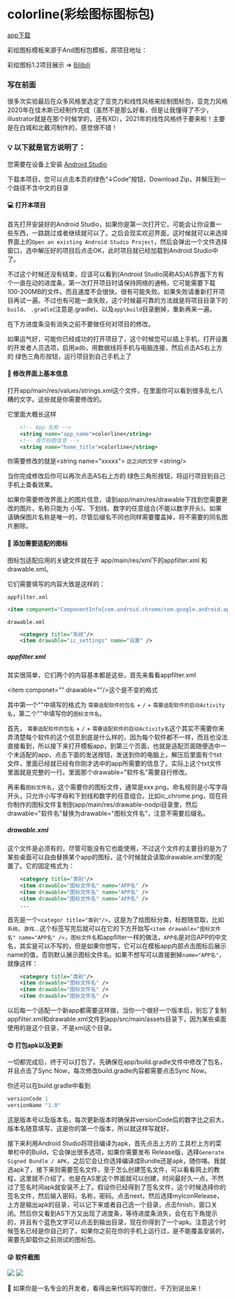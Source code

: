 # colorline(彩绘图标图标包)

[app下载](https://www.coolapk.com/apk/colorline.huijian.icon)

彩绘图标模板来源于And图标包模板，原项目地址：

彩绘图标1.2项目展示 => [Bilibili](https://www.bilibili.com/video/BV1CL4y1B7yY)

### 写在前面
很多次实验最后在众多风格里选定了亚克力和线性风格来绘制图标包，亚克力风格2020年在佳木斯已经制作完成（虽然不是那么好看，但是让我懂得了不少，illustrator就是在那个时候学的，还有XD），2021年的线性风格终于要来啦！主要是在白城和北戴河制作的，感觉很不错！
### 💡 以下就是官方说明了：

您需要在设备上安装 [Android Studio](https://developer.android.com/studio)

下载本项目，您可以点击本页的绿色“↓Code”按钮，Download Zip，并解压到一个路径不含中文的目录

#### 💻 打开本项目

首先打开安装好的Android Studio，如果你是第一次打开它，可能会让你设置一些东西，一路跳过或者继续就可以了。之后会现实欢迎界面，这时候就可以来选择界面上的`Open an existing Android Studio Project`，然后会弹出一个文件选择窗口，选中解压好的项目后点击OK，此时项目就已经加载到Android Studio中了。

不过这个时候还没有结束，应该可以看到(Android Studio简称AS)AS界面下方有个一直在动的进度条，第一次打开项目时请保持网络的通畅，它可能需要下载100-200MB的文件。而且速度不会很快。很有可能失败。如果失败请重新打开项目再试一遍。不过也有可能一直失败，这个时候最可靠的方法就是将项目目录下的`build`、 `.gradle`(注意是.gradle)、以及`app\build`目录删掉，重新再来一遍。

在下方进度条没有消失之前不要做任何对项目的修改。

如果运气好，可能你已经成功的打开项目了，这个时候您可以插上手机，打开设置的开发者人员选项，启用adb，用数据线将手机与电脑连接，然后点击AS右上方的 绿色三角形按钮，运行项目到自己手机上了

#### 🚀 修改界面上基本信息

打开app/main/res/values/strings.xml这个文件，在里面你可以看到很多乱七八糟的文字。这些就是你需要修改的。

它里面大概长这样
```xml
    <!-- App 名称 -->
    <string name="app_name">colorline</string>
    <!-- 首页标题信息 -->
    <string name="home_title">colorline</string>
```

你需要修改的就是\<string name="xxxxx"> `这之间的文字` \<string/>

当你完成修改后你可以再次点击AS右上方的 绿色三角形按钮，将运行项目到自己手机上查看效果。

如果你需要修改界面上的图片信息，请到app/main/res/drawable下找到您需要更改的图片，名称只能为 小写、下划线、数字的任意组合(不能以数字开头)。如果请确保图片名称是唯一的，尽管后缀名不同也同样需要覆盖掉，将不需要的同名图片删除。

#### 🥑 添加需要适配的图标

图标包适配应用的关键文件就在于 app/main/res/xml下的appfilter.xml 和 drawable.xml。

它们需要填写的内容大致是这样的：

`appfilter.xml`
```xml
<item component="ComponentInfo{com.android.chrome/com.google.android.apps.chrome.Main}" drawable="ic_chrome"/>
```

`drawable.xml`
```xml
    <category title="系统"/>
    <item drawable="ic_settings" name="设置" />
```

##### appfilter.xml

其实很简单，它们两个的内容基本都是这些，首先来看看appfilter.xml

\<item componet="" drawable=""/>这个是不变的格式

其中第一个""中填写的格式为 `需要适配软件的包名` + `/` + `需要适配软件的启动Activity名`，第二个""中填写你的`图标文件名`。

首先， `需要适配软件的包名` + `/` + `需要适配软件的启动Activity名`这个其实不需要你来弄清楚每个软件的这个信息到底是什么样的，因为每个软件都不一样，而且也没法直接看到，所以接下来打开模板app，到第三个页面，也就是适配页面随便选中一个未适配的app，点击下面的发送按钮，发送到你的电脑上，解压后里面有个txt文件，里面已经就已经有你刚才选中的app所需要的信息了。实际上这个txt文件里面就是完整的一行。里面那个drawable="软件名"需要自行修改。

再来看`图标文件名`，这个需要你的图标文件，通常是xxx.png，命名规则是小写字母开头，只允许小写字母和下划线和数字的任意组合。比如ic_chrome.png，现在将你制作的图标文件复制到app/main/res/drawable-nodpi目录里，然后drawable="软件名"替换为drawable="图标文件名"，注意不需要后缀名。

##### drawable.xml

这个文件是必须有的，尽管可能没有它也能使用，不过这个文件的主要目的是为了某些桌面可以自由替换某个app的图标，这个时候就会读取drawable.xml里的配置了。它的固定格式为：

```xml
    <category title="类别"/>
    <item drawable="图标文件名" name="APP名" />
    <item drawable="图标文件名" name="APP名" />
    <item drawable="图标文件名" name="APP名" />
    ...
```

首先是一个`<categor title="类别"/>`，这是为了给图标分类，标题随意取，比如`系统`、`游戏`...这个标签写完后就可以在它的下方开始写`<item drawable="图标文件名" name="APP名" />`，`图标文件名`和appfilter一样的做法，`APP名`是对应APP的中文名，其实是可以不写的，但是如果你想写，它可以在模板app内部点击图标后展示name的值，否则默认展示图标文件名。如果不想写可以直接删掉`name="APP名"`，就像这样：

```xml
    <category title="类别"/>
    <item drawable="图标文件名" />
    <item drawable="图标文件名" />
    <item drawable="图标文件名" />
```

以后每一个适配一个新app都需要这样做，当你一个做好一个版本后，别忘了复制appfilter.xml和drawable.xml文件到app/src/main/assets目录下，因为某些桌面使用的是这个目录，不是xml这个目录。

#### 😍 打包apk以及更新

一切都完成后，终于可以打包了。先确保在app/build.gradle文件中修改了包名，并且点击了Sync Now，每次修改build.gradle内容都需要点击Sync Now。

你还可以在build.gradle中看到

```groovy
versionCode 1
versionName "1.0"
```

这是版本号以及版本名，每次更新版本时确保并versionCode后的数字比之前大，版本名随意填写，这是你的第一个版本，所以就这样写就好。

接下来利用Android Studio将项目编译为apk，首先点击上方的 工具栏上方的菜单栏中的Build，它会弹出很多选项，如果你需要发布 Release版，选择`Generate Signed Bundle / APK`，之后它会让你选择编译成Bundle还是apk，随你咯。我就选apk了，接下来则需要签名文件，至于怎么创建签名文件，可以看看网上的教程，这里就不介绍了。也是在AS里这个界面就可以创建，时间最好久一点，不然过了签名时间apk就安装不上了。假设你已经得到了签名文件，这个时候选择你的签名文件，然后输入密码，名称，密码。点击next，然后选择myIconRelease，上方是输出apk的目录，可以记下来或者自己选一个目录，点击finish，窗口关闭。然后你又看到AS下方又出现了进度条，等待进度条消失，会在右下角提示的，并且有个蓝色文字可以点击到输出目录，现在你得到了一个apk。注意这个时候签名已经是你自己的了，如果你之前在你的手机上运行过，是不能覆盖安装的，需要先卸载你之前测试的图标包。

#### 😜 软件截图

<img src="https://raw.githubusercontent.com/hujincan/AndIconpack/master/Screenshot/Screenshot_20200429-102200.jpg"/>

<img src="https://raw.githubusercontent.com/hujincan/AndIconpack/master/Screenshot/Screenshot_20200429-102803.jpg"/>

🤫 如果你是一名专业的开发者，看得出来代码写的很烂，千万别说出来！
